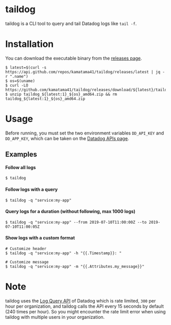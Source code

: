 # taildog

taildog is a CLI tool to query and tail Datadog logs like `tail -f`. 

# Installation

You can download the executable binary from the [releases page](https://github.com/kamatama41/taildog/releases).

```console
$ latest=$(curl -s https://api.github.com/repos/kamatama41/taildog/releases/latest | jq -r ".name")
$ os=$(uname)
$ curl -LO https://github.com/kamatama41/taildog/releases/download/${latest}/taildog_${latest:1}_${os}_amd64.zip
$ unzip taildog_${latest:1}_${os}_amd64.zip && rm taildog_${latest:1}_${os}_amd64.zip
```

# Usage

Before running, you must set the two environment variables `DD_API_KEY` and `DD_APP_KEY`, which can be taken on the [Datadog APIs page](https://app.datadoghq.com/account/settings#api).

## Examples

#### Follow all logs

```console
$ taildog
```

#### Follow logs with a query

```console
$ taildog -q "service:my-app"
```

#### Query logs for a duration (without following, max 1000 logs)

```console
$ taildog -q "service:my-app" --from 2019-07-10T11:00:00Z --to 2019-07-10T11:00:05Z
```

#### Show logs with a custom format

```console
# Customize header
$ taildog -q "service:my-app" -h "{{.Timestamp}}: "

# Customize message
$ taildog -q "service:my-app" -m "{{.Attributes.my_message}}"
```

# Note

taildog uses the [Log Query API](https://docs.datadoghq.com/api/?lang=bash#get-a-list-of-logs) of Datadog which is rate limited, `300` per hour per organization, and taildog calls the API every 15 seconds by default (240 times per hour). So you might encounter the rate limit error when using taildog with multiple users in your organization. 

